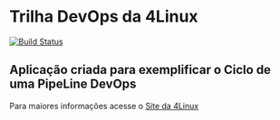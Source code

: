 # Trilha DevOps da 4Linux

<!-- Altere a Flag abaixo com sua URL do Travis -->
[![Build Status](https://travis-ci.com/vprzo12/DevOpsLab-HelloWorld.svg?branch=master)](https://travis-ci.com/vprzo12/DevOpsLab-HelloWorld)

## Aplicação criada para exemplificar o Ciclo de uma PipeLine DevOps


Para maiores informações acesse o [Site da 4Linux](https://www.4linux.com.br/cursos/devops)
